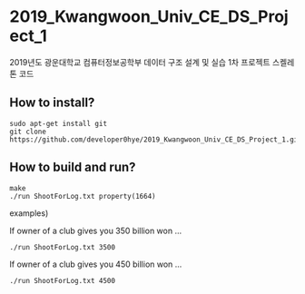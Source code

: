 # 2019_Kwangwoon_Univ_CE_DS_Project_1
2019년도 광운대학교 컴퓨터정보공학부  데이터 구조 설계 및 실습 1차 프로젝트 스켈레톤 코드

## How to install?

```
sudo apt-get install git
git clone https://github.com/developer0hye/2019_Kwangwoon_Univ_CE_DS_Project_1.git
```

## How to build and run?

```
make
./run ShootForLog.txt property(1664)
```

examples)

If owner of a club gives you 350 billion won ...
```
./run ShootForLog.txt 3500
```

If owner of a club gives you 450 billion won ...
```
./run ShootForLog.txt 4500
```
